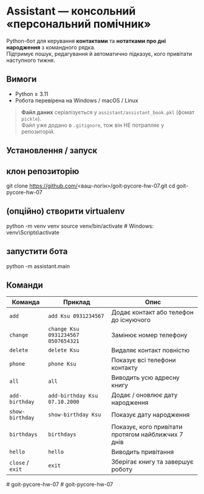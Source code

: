 # Assistant — консольний «персональний помічник»

Python-бот для керування **контактами** та **нотатками про дні народження** з командного рядка.  
Підтримує пошук, редагування й автоматично підказує, кого привітати наступного тижня.

## Вимоги

  * Python ≥ 3.11  
  * Робота перевірена на Windows / macOS / Linux

> **Файл даних** серіалізується у `assistant/assistant_book.pkl` (фомат `pickle`).  
> Файл уже додано в `.gitignore`, тож він НЕ потрапляє у репозиторій.

## Установлення / запуск

## клон репозиторію
git clone https://github.com/<ваш-логін>/goit-pycore-hw-07.git
cd goit-pycore-hw-07

## (опційно) створити virtualenv
python -m venv venv
source venv/bin/activate   # Windows: venv\Scripts\activate

## запустити бота
python -m assistant.main

## Команди

| Команда         | Приклад                                   | Опис                                                      |
|-----------------|-------------------------------------------|-----------------------------------------------------------|
| `add`           | `add Ksu 0931234567`                      | Додає контакт або телефон до існуючого                    |
| `change`        | `change Ksu 0931234567 0507654321`        | Замінює номер телефону                                    |
| `delete`        | `delete Ksu`                              | Видаляє контакт повністю                                  |
| `phone`         | `phone Ksu`                               | Показує всі телефони контакту                             |
| `all`           | `all`                                     | Виводить усю адресну книгу                                |
| `add-birthday`  | `add-birthday Ksu 07.10.2000`             | Додає / оновлює дату народження                           |
| `show-birthday` | `show-birthday Ksu`                       | Показує дату народження                                   |
| `birthdays`     | `birthdays`                               | Показує, кого привітати протягом найближчих 7 днів        |
| `hello`         | `hello`                                   | Виводить привітання                                       |
| `close` / `exit`| `exit`                                    | Зберігає книгу та завершує роботу                         |
#   g o i t - p y c o r e - h w - 0 7 
 
 #   g o i t - p y c o r e - h w - 0 7 
 
 
